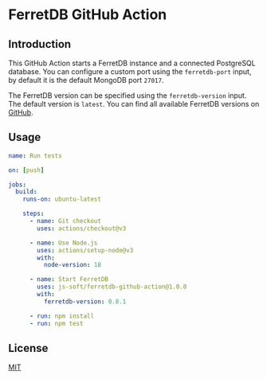 # FerretDB GitHub Action

## Introduction

This GitHub Action starts a FerretDB instance and a connected PostgreSQL database. You can configure a custom port using the `ferretdb-port` input, by default it is the default MongoDB port `27017`.

The FerretDB version can be specified using the `ferretdb-version` input. The default version is `latest`. You can find all available FerretDB versions on [GitHub](https://github.com/FerretDB/FerretDB/releases).

## Usage

```yaml
name: Run tests

on: [push]

jobs:
  build:
    runs-on: ubuntu-latest

    steps:
      - name: Git checkout
        uses: actions/checkout@v3

      - name: Use Node.js
        uses: actions/setup-node@v3
        with:
          node-version: 18

      - name: Start FerretDB
        uses: js-soft/ferretdb-github-action@1.0.0
        with:
          ferretdb-version: 0.8.1

      - run: npm install
      - run: npm test
```

## License

[MIT](LICENSE)
